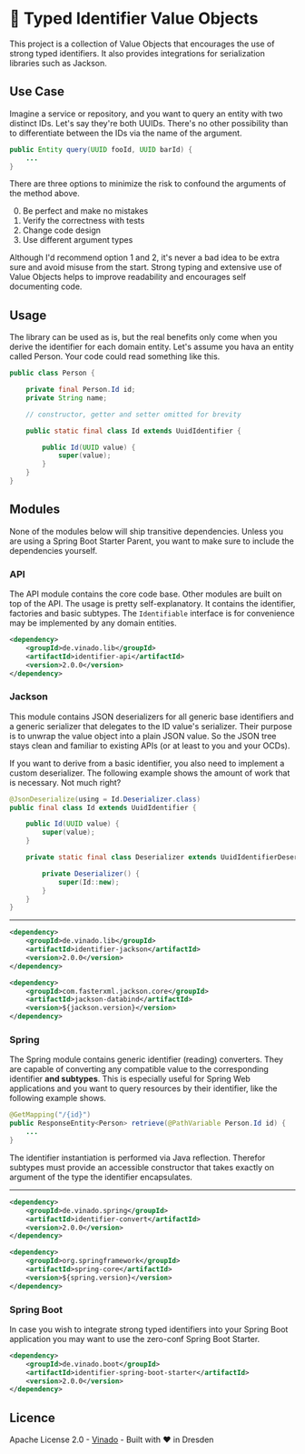 # :muscle: Typed Identifier Value Objects

This project is a collection of Value Objects that encourages the use of
strong typed identifiers. It also provides integrations for serialization
libraries such as Jackson.

## Use Case

Imagine a service or repository, and you want to query an entity with two
distinct IDs. Let's say they're both UUIDs. There's no other possibility than to
differentiate between the IDs via the name of the argument.

```java
public Entity query(UUID fooId, UUID barId) {
    ...
}
```

There are three options to minimize the risk to confound the arguments of
the method above.

0. Be perfect and make no mistakes
1. Verify the correctness with tests
2. Change code design
3. Use different argument types

Although I'd recommend option 1 and 2, it's never a bad idea to be extra sure
and avoid misuse from the start. Strong typing and extensive use of Value
Objects helps to improve readability and encourages self documenting code.


## Usage

The library can be used as is, but the real benefits only come when you
derive the identifier for each domain entity. Let's assume you hava an entity
called Person. Your code could read something like this.

```java
public class Person {

    private final Person.Id id;
    private String name;

    // constructor, getter and setter omitted for brevity

    public static final class Id extends UuidIdentifier {

        public Id(UUID value) {
            super(value);
        }
    }
}
```


## Modules

None of the modules below will ship transitive dependencies. Unless you are
using a Spring Boot Starter Parent, you want to make sure to include the
dependencies yourself.

### API

The API module contains the core code base. Other modules are built on top of
the API.  The usage is pretty self-explanatory. It contains the identifier,
factories and basic subtypes. The `Identifiable` interface is for convenience
may be implemented by any domain entities.

```xml
<dependency>
    <groupId>de.vinado.lib</groupId>
    <artifactId>identifier-api</artifactId>
    <version>2.0.0</version>
</dependency>
```

### Jackson

This module contains JSON deserializers for all generic base identifiers and a
generic serializer that delegates to the ID value's serializer. Their purpose is
to unwrap the value object into a plain JSON value. So the JSON tree stays clean
and familiar to existing APIs (or at least to you and your OCDs).

If you want to derive from a basic identifier, you also need to implement a
custom deserializer. The following example shows the amount of work that is
necessary. Not much right?

```java
@JsonDeserialize(using = Id.Deserializer.class)
public final class Id extends UuidIdentifier {

    public Id(UUID value) {
        super(value);
    }

    private static final class Deserializer extends UuidIdentifierDeserializer<Id> {

        private Deserializer() {
            super(Id::new);
        }
    }
}
```

---

```xml
<dependency>
    <groupId>de.vinado.lib</groupId>
    <artifactId>identifier-jackson</artifactId>
    <version>2.0.0</version>
</dependency>

<dependency>
    <groupId>com.fasterxml.jackson.core</groupId>
    <artifactId>jackson-databind</artifactId>
    <version>${jackson.version}</version>
</dependency>
```

### Spring

The Spring module contains generic identifier (reading) converters. They are
capable of converting any compatible value to the corresponding identifier
**and subtypes**. This is especially useful for Spring Web applications and you
want to query resources by their identifier, like the following example shows.

```java
@GetMapping("/{id}")
public ResponseEntity<Person> retrieve(@PathVariable Person.Id id) {
    ...
}
```

The identifier instantiation is performed via Java reflection. Therefor subtypes
must provide an accessible constructor that takes exactly on argument of the
type the identifier encapsulates.

---

```xml
<dependency>
    <groupId>de.vinado.spring</groupId>
    <artifactId>identifier-convert</artifactId>
    <version>2.0.0</version>
</dependency>

<dependency>
    <groupId>org.springframework</groupId>
    <artifactId>spring-core</artifactId>
    <version>${spring.version}</version>
</dependency>
```

### Spring Boot

In case you wish to integrate strong typed identifiers into your Spring Boot
application you may want to use the zero-conf Spring Boot Starter.

```xml
<dependency>
    <groupId>de.vinado.boot</groupId>
    <artifactId>identifier-spring-boot-starter</artifactId>
    <version>2.0.0</version>
</dependency>
```

## Licence

Apache License 2.0 - [Vinado](https://vinado.de) - Built with :heart: in Dresden
